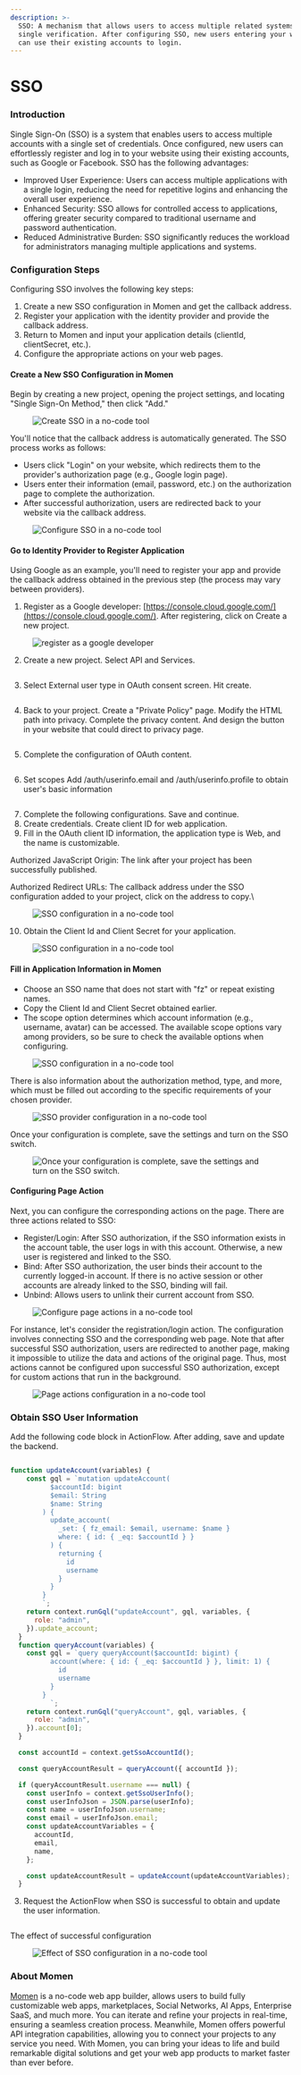 ```yaml
---
description: >-
  SSO: A mechanism that allows users to access multiple related systems via a
  single verification. After configuring SSO, new users entering your website
  can use their existing accounts to login.
---
```


# SSO

### Introduction

Single Sign-On (SSO) is a system that enables users to access multiple accounts with a single set of credentials. Once configured, new users can effortlessly register and log in to your website using their existing accounts, such as Google or Facebook. SSO has the following advantages:

* Improved User Experience: Users can access multiple applications with a single login, reducing the need for repetitive logins and enhancing the overall user experience.
* Enhanced Security: SSO allows for controlled access to applications, offering greater security compared to traditional username and password authentication.
* Reduced Administrative Burden: SSO significantly reduces the workload for administrators managing multiple applications and systems.

### Configuration Steps

Configuring SSO involves the following key steps:

1. Create a new SSO configuration in Momen and get the callback address.
2. Register your application with the identity provider and provide the callback address.
3. Return to Momen and input your application details (clientId, clientSecret, etc.).
4. Configure the appropriate actions on your web pages.

#### Create a New SSO Configuration in Momen

Begin by creating a new project, opening the project settings, and locating "Single Sign-On Method," then click "Add."

<figure><img src="../.gitbook/assets/1 (5).PNG" alt="Create SSO in a no-code tool"><figcaption></figcaption></figure>

You'll notice that the callback address is automatically generated. The SSO process works as follows:

* Users click "Login" on your website, which redirects them to the provider's authorization page (e.g., Google login page).
* Users enter their information (email, password, etc.) on the authorization page to complete the authorization.
* After successful authorization, users are redirected back to your website via the callback address.

<figure><img src="../.gitbook/assets/2 (6).PNG" alt="Configure SSO in a no-code tool"><figcaption></figcaption></figure>

#### Go to Identity Provider to Register Application

Using Google as an example, you'll need to register your app and provide the callback address obtained in the previous step (the process may vary between providers).

1. Register as a Google developer: [https://console.cloud.google.com/](https://console.cloud.google.com/). After registering, click on Create a new project.

<figure><img src="../.gitbook/assets/20240320-183820.png" alt="register as a google developer"><figcaption></figcaption></figure>

2. Create a new project. Select API and Services.

<figure><img src="../.gitbook/assets/20240320-184048.png" alt=""><figcaption></figcaption></figure>

3. Select External user type in OAuth consent screen. Hit create.

<figure><img src="../.gitbook/assets/截屏2024-03-20 18.41.46.png" alt=""><figcaption></figcaption></figure>

4. Back to your project. Create a "Private Policy" page. Modify the HTML path into privacy. Complete the privacy content. And design the button in your website that could direct to privacy page.

<figure><img src="../.gitbook/assets/截屏2024-03-20 18.50.15.png" alt=""><figcaption></figcaption></figure>

5. Complete the configuration of OAuth content.

<figure><img src="../.gitbook/assets/截屏2024-03-20 19.04.04.png" alt=""><figcaption></figcaption></figure>

6. Set scopes Add /auth/userinfo.email and /auth/userinfo.profile to obtain user's basic information

<figure><img src="../.gitbook/assets/截屏2024-03-20 19.05.35.png" alt=""><figcaption></figcaption></figure>

7. Complete the following configurations. Save and continue.
8. Create credentials. Create client ID for web application.
9. Fill in the OAuth client ID information, the application type is Web, and the name is customizable.

Authorized JavaScript Origin: The link after your project has been successfully published.&#x20;

Authorized Redirect URLs: The callback address under the SSO configuration added to your project, click on the address to copy.\


<figure><img src="../.gitbook/assets/3 (38).png" alt="SSO configuration in a no-code tool"><figcaption></figcaption></figure>

10. Obtain the Client Id and Client Secret for your application.

<figure><img src="../.gitbook/assets/4 (35).png" alt="SSO configuration in a no-code tool"><figcaption></figcaption></figure>

#### Fill in Application Information in Momen

* Choose an SSO name that does not start with "fz" or repeat existing names.
* Copy the Client Id and Client Secret obtained earlier.
* The scope option determines which account information (e.g., username, avatar) can be accessed. The available scope options vary among providers, so be sure to check the available options when configuring.

<figure><img src="../.gitbook/assets/5 (4).PNG" alt="SSO configuration in a no-code tool"><figcaption></figcaption></figure>

There is also information about the authorization method, type, and more, which must be filled out according to the specific requirements of your chosen provider.

<figure><img src="../.gitbook/assets/6.PNG" alt="SSO provider configuration in a no-code tool"><figcaption></figcaption></figure>

Once your configuration is complete, save the settings and turn on the SSO switch.

<figure><img src="../.gitbook/assets/7 (18).png" alt="Once your configuration is complete, save the settings and turn on the SSO switch."><figcaption></figcaption></figure>

#### Configuring Page Action

Next, you can configure the corresponding actions on the page. There are three actions related to SSO:

* Register/Login: After SSO authorization, if the SSO information exists in the account table, the user logs in with this account. Otherwise, a new user is registered and linked to the SSO.
* Bind: After SSO authorization, the user binds their account to the currently logged-in account. If there is no active session or other accounts are already linked to the SSO, binding will fail.
* Unbind: Allows users to unlink their current account from SSO.

<figure><img src="../.gitbook/assets/8.PNG" alt="Configure page actions in a no-code tool"><figcaption></figcaption></figure>

For instance, let's consider the registration/login action. The configuration involves connecting SSO and the corresponding web page. Note that after successful SSO authorization, users are redirected to another page, making it impossible to utilize the data and actions of the original page. Thus, most actions cannot be configured upon successful SSO authorization, except for custom actions that run in the background.

<figure><img src="../.gitbook/assets/9.PNG" alt="Page actions configuration in a no-code tool"><figcaption></figcaption></figure>

### Obtain SSO User Information


 Add the following code block in ActionFlow. After adding, save and update the backend.

<figure><img src="../.gitbook/assets/20240320-191541.png" alt=""><figcaption></figcaption></figure>

```javascript
function updateAccount(variables) {
    const gql = `mutation updateAccount(
          $accountId: bigint
          $email: String
          $name: String
        ) {
          update_account(
            _set: { fz_email: $email, username: $name }
            where: { id: { _eq: $accountId } }
          ) {
            returning {
              id
              username
            }
          }
        }
        `;
    return context.runGql("updateAccount", gql, variables, {
      role: "admin",
    }).update_account;
  }
  function queryAccount(variables) {
    const gql = `query queryAccount($accountId: bigint) {
          account(where: { id: { _eq: $accountId } }, limit: 1) {
            id
            username
          }
        }
          `;
    return context.runGql("queryAccount", gql, variables, {
      role: "admin",
    }).account[0];
  }

  const accountId = context.getSsoAccountId();

  const queryAccountResult = queryAccount({ accountId });

  if (queryAccountResult.username === null) {
    const userInfo = context.getSsoUserInfo();
    const userInfoJson = JSON.parse(userInfo);
    const name = userInfoJson.username;
    const email = userInfoJson.email;
    const updateAccountVariables = {
      accountId,
      email,
      name,
    };

    const updateAccountResult = updateAccount(updateAccountVariables);
  }

```

3. Request the ActionFlow when SSO is successful to obtain and update the user information.

<figure><img src="../.gitbook/assets/20240320-191924.png" alt=""><figcaption></figcaption></figure>



The effect of successful configuration

<figure><img src="../.gitbook/assets/10.gif" alt="Effect of SSO configuration in a no-code tool"><figcaption></figcaption></figure>



### About Momen

[Momen](https://momen.app/?channel=blog-about) is a no-code web app builder, allows users to build fully customizable web apps, marketplaces, Social Networks, AI Apps, Enterprise SaaS, and much more. You can iterate and refine your projects in real-time, ensuring a seamless creation process. Meanwhile, Momen offers powerful API integration capabilities, allowing you to connect your projects to any service you need. With Momen, you can bring your ideas to life and build remarkable digital solutions and get your web app products to market faster than ever before.
